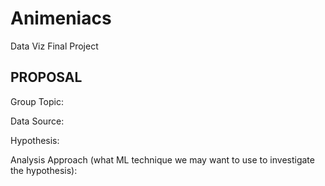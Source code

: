 # Animeniacs
Data Viz Final Project

## PROPOSAL 

Group Topic:

Data Source: 

Hypothesis: 

Analysis Approach (what ML technique we may want to use to investigate the hypothesis):
